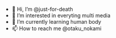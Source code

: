 - 👋 Hi, I’m @just-for-death
- 👀 I’m interested in everyting multi media
- 🌱 I’m currently learning human body
- 📫 How to reach me @otaku_nokami

<!---
just-for-death/just-for-death is a ✨ special ✨ repository because its `README.md` (this file) appears on your GitHub profile.
You can click the Preview link to take a look at your changes.
--->

